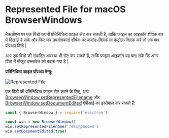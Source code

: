 # Represented File for macOS BrowserWindows

मैकओएस पर एक विंडो अपनी प्रतिनिधित्व फ़ाइल सेट कर सकती है, ताकि फाइल का आइकॉन शीर्षक बार में दिखाई डे सके और फिर जब उपयोगकर्ता शीर्षक पर कमांड-क्लिक या कंट्रोल-क्लिक करें तो एक पथ पॉपअप दिखे |

आप एक विंडो की संपादित अवस्था भी सेट कर सकते हैं, ताकि फाइल आइकॉन यह बता सके कि अगर विंडो में मौज़ूद दस्तावेज को बदला गया है |

__प्रतिनिधित्व फाइल पॉपअप मेन्यु:__

![Represented File][1]

एक विंडो की प्रतिनिधित्व फ़ाइल सेट करने के लिए, आप [BrowserWindow.setRepresentedFilename][setrepresentedfilename] और [BrowserWindow.setDocumentEdited][setdocumentedited] ऐपीआई का इस्तेमाल कर सकते हैं:

```javascript
const { BrowserWindow } = require('electron')

const win = new BrowserWindow()
win.setRepresentedFilename('/etc/passwd')
win.setDocumentEdited(true)
```

[1]: https://cloud.githubusercontent.com/assets/639601/5082061/670a949a-6f14-11e4-987a-9aaa04b23c1d.png
[setrepresentedfilename]: ../api/browser-window.md#winsetrepresentedfilenamefilename-macos
[setdocumentedited]: ../api/browser-window.md#winsetdocumenteditededited-macos
